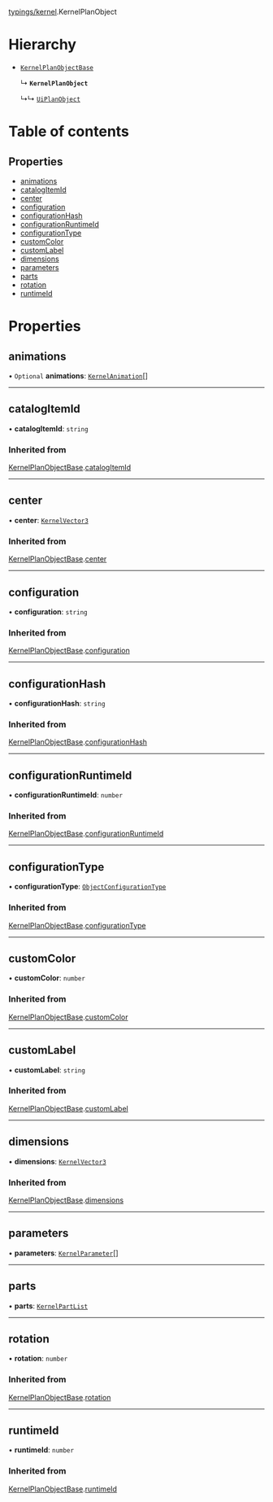 [typings/kernel](../modules/typings_kernel.md).KernelPlanObject

# Hierarchy

- [`KernelPlanObjectBase`](typings_kernel.KernelPlanObjectBase.md)

  ↳ **`KernelPlanObject`**

  ↳↳ [`UiPlanObject`](typings_kernel.UiPlanObject.md)

# Table of contents

## Properties

- [animations](typings_kernel.KernelPlanObject.md#animations)
- [catalogItemId](typings_kernel.KernelPlanObject.md#catalogitemid)
- [center](typings_kernel.KernelPlanObject.md#center)
- [configuration](typings_kernel.KernelPlanObject.md#configuration)
- [configurationHash](typings_kernel.KernelPlanObject.md#configurationhash)
- [configurationRuntimeId](typings_kernel.KernelPlanObject.md#configurationruntimeid)
- [configurationType](typings_kernel.KernelPlanObject.md#configurationtype)
- [customColor](typings_kernel.KernelPlanObject.md#customcolor)
- [customLabel](typings_kernel.KernelPlanObject.md#customlabel)
- [dimensions](typings_kernel.KernelPlanObject.md#dimensions)
- [parameters](typings_kernel.KernelPlanObject.md#parameters)
- [parts](typings_kernel.KernelPlanObject.md#parts)
- [rotation](typings_kernel.KernelPlanObject.md#rotation)
- [runtimeId](typings_kernel.KernelPlanObject.md#runtimeid)

# Properties

## animations

• `Optional` **animations**: [`KernelAnimation`](typings_kernel.KernelAnimation.md)[]

___

## catalogItemId

• **catalogItemId**: `string`

### Inherited from

[KernelPlanObjectBase](typings_kernel.KernelPlanObjectBase.md).[catalogItemId](typings_kernel.KernelPlanObjectBase.md#catalogitemid)

___

## center

• **center**: [`KernelVector3`](typings_kernel.KernelVector3.md)

### Inherited from

[KernelPlanObjectBase](typings_kernel.KernelPlanObjectBase.md).[center](typings_kernel.KernelPlanObjectBase.md#center)

___

## configuration

• **configuration**: `string`

### Inherited from

[KernelPlanObjectBase](typings_kernel.KernelPlanObjectBase.md).[configuration](typings_kernel.KernelPlanObjectBase.md#configuration)

___

## configurationHash

• **configurationHash**: `string`

### Inherited from

[KernelPlanObjectBase](typings_kernel.KernelPlanObjectBase.md).[configurationHash](typings_kernel.KernelPlanObjectBase.md#configurationhash)

___

## configurationRuntimeId

• **configurationRuntimeId**: `number`

### Inherited from

[KernelPlanObjectBase](typings_kernel.KernelPlanObjectBase.md).[configurationRuntimeId](typings_kernel.KernelPlanObjectBase.md#configurationruntimeid)

___

## configurationType

• **configurationType**: [`ObjectConfigurationType`](typings_kernel.ObjectConfigurationType.md)

### Inherited from

[KernelPlanObjectBase](typings_kernel.KernelPlanObjectBase.md).[configurationType](typings_kernel.KernelPlanObjectBase.md#configurationtype)

___

## customColor

• **customColor**: `number`

### Inherited from

[KernelPlanObjectBase](typings_kernel.KernelPlanObjectBase.md).[customColor](typings_kernel.KernelPlanObjectBase.md#customcolor)

___

## customLabel

• **customLabel**: `string`

### Inherited from

[KernelPlanObjectBase](typings_kernel.KernelPlanObjectBase.md).[customLabel](typings_kernel.KernelPlanObjectBase.md#customlabel)

___

## dimensions

• **dimensions**: [`KernelVector3`](typings_kernel.KernelVector3.md)

### Inherited from

[KernelPlanObjectBase](typings_kernel.KernelPlanObjectBase.md).[dimensions](typings_kernel.KernelPlanObjectBase.md#dimensions)

___

## parameters

• **parameters**: [`KernelParameter`](typings_kernel.KernelParameter.md)[]

___

## parts

• **parts**: [`KernelPartList`](typings_kernel.KernelPartList.md)

___

## rotation

• **rotation**: `number`

### Inherited from

[KernelPlanObjectBase](typings_kernel.KernelPlanObjectBase.md).[rotation](typings_kernel.KernelPlanObjectBase.md#rotation)

___

## runtimeId

• **runtimeId**: `number`

### Inherited from

[KernelPlanObjectBase](typings_kernel.KernelPlanObjectBase.md).[runtimeId](typings_kernel.KernelPlanObjectBase.md#runtimeid)
